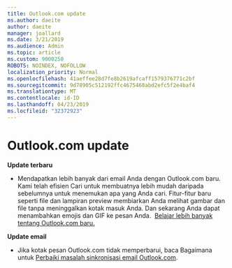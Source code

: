 ```yaml
---
title: Outlook.com update
ms.author: daeite
author: daeite
manager: joallard
ms.date: 3/21/2019
ms.audience: Admin
ms.topic: article
ms.custom: 9000250
ROBOTS: NOINDEX, NOFOLLOW
localization_priority: Normal
ms.openlocfilehash: 41aeffee28d7fe8b2619afcaff1579376771c2bf
ms.sourcegitcommit: 9d78905c512192ffc4675468abd2efc5f2e4baf4
ms.translationtype: MT
ms.contentlocale: id-ID
ms.lasthandoff: 04/23/2019
ms.locfileid: "32372923"
---
```

# <a name="outlookcom-updates"></a>Outlook.com update

**Update terbaru**

- Mendapatkan lebih banyak dari email Anda dengan Outlook.com baru. Kami telah efisien Cari untuk membuatnya lebih mudah daripada sebelumnya untuk menemukan apa yang Anda cari. Fitur-fitur baru seperti file dan lampiran preview membiarkan Anda melihat gambar dan file tanpa meninggalkan kotak masuk Anda. Dan sekarang Anda dapat menambahkan emojis dan GIF ke pesan Anda.  [Belajar lebih banyak tentang Outlook.com baru.](https://support.office.com/article/40676ad0-c831-45ac-a023-5be633be798d)

**Update email**

- Jika kotak pesan Outlook.com tidak memperbarui, baca Bagaimana untuk [Perbaiki masalah sinkronisasi email Outlook.com](https://support.office.com/article/d39e3341-8d79-4bf1-b3c7-ded602233642).